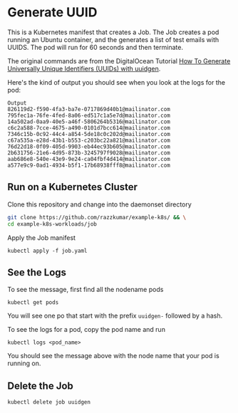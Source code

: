 # Generate UUID
This is a Kubernetes manifest that creates a Job. The Job creates a pod running an Ubuntu container, and the generates a list of test emails with UUIDS. The pod will run for 60 seconds and then terminate. 

The original commands are from the DigitalOcean Tutorial [How To Generate Universally Unique Identifiers (UUIDs) with uuidgen](https://www.digitalocean.com/community/tutorials/workflow-command-line-basics-generating-uuids). 



Here's the kind of output you should see when you look at the logs for the pod: 

```
Output
826119d2-f590-4fa3-ba7e-0717869d40b1@mailinator.com
795fec1a-76fe-4fed-8a06-ed517c1a5e7d@mailinator.com
14a502ad-0aa9-40e5-a46f-5806264b5316@mailinator.com
c6c2a588-7cce-4675-a490-0101d7bcc614@mailinator.com
7346c15b-0c92-44c4-a854-5de18c0c202d@mailinator.com
c67a535a-e28d-43b1-b553-c203bc22a821@mailinator.com
76d22d18-0f09-405d-9903-eb44ec93b605@mailinator.com
2b631756-21e6-4d95-873b-3245797f9028@mailinator.com
aab686e8-540e-43e9-9e24-ca04fbf4d414@mailinator.com
a577e9c9-0ad1-4934-b5f1-17b68938fff8@mailinator.com
``` 

## Run on a Kubernetes Cluster
Clone this repository and change into the daemonset directory
```bash
git clone https://github.com/razzkumar/example-k8s/ && \
cd example-k8s-workloads/job
```
Apply the Job manifest

`kubectl apply -f job.yaml`

## See the Logs 
To see the message, first find all the nodename pods 

`kubectl get pods` 

You will see one po that start with the prefix `uuidgen-` followed by a hash.  

To see the logs for a pod, copy the pod name and run 

`kubectl logs <pod_name>`

You should see the message above with the node name that your pod is running on. 

## Delete the Job 

`kubectl delete job uuidgen`

